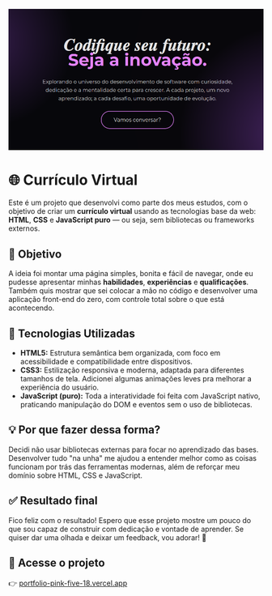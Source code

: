 ![(banner)](assets/imgrepresentativa.png)<br>

# 🌐 Currículo Virtual

Este é um projeto que desenvolvi como parte dos meus estudos, com o objetivo de criar um **currículo virtual** usando as tecnologias base da web: **HTML**, **CSS** e **JavaScript puro** — ou seja, sem bibliotecas ou frameworks externos.

## 🎯 Objetivo

A ideia foi montar uma página simples, bonita e fácil de navegar, onde eu pudesse apresentar minhas **habilidades**, **experiências** e **qualificações**. Também quis mostrar que sei colocar a mão no código e desenvolver uma aplicação front-end do zero, com controle total sobre o que está acontecendo.


## 🧰 Tecnologias Utilizadas

- **HTML5:** Estrutura semântica bem organizada, com foco em acessibilidade e compatibilidade entre dispositivos.
- **CSS3:** Estilização responsiva e moderna, adaptada para diferentes tamanhos de tela. Adicionei algumas animações leves pra melhorar a experiência do usuário.
- **JavaScript (puro):** Toda a interatividade foi feita com JavaScript nativo, praticando manipulação do DOM e eventos sem o uso de bibliotecas.

## 💡 Por que fazer dessa forma?

Decidi não usar bibliotecas externas para focar no aprendizado das bases. Desenvolver tudo "na unha" me ajudou a entender melhor como as coisas funcionam por trás das ferramentas modernas, além de reforçar meu domínio sobre HTML, CSS e JavaScript.

## ✅ Resultado final

Fico feliz com o resultado! Espero que esse projeto mostre um pouco do que sou capaz de construir com dedicação e vontade de aprender. Se quiser dar uma olhada e deixar um feedback, vou adorar! 🙂

## 🔗 Acesse o projeto

👉 [portfolio-pink-five-18.vercel.app](https://portfolio-pink-five-18.vercel.app/)


